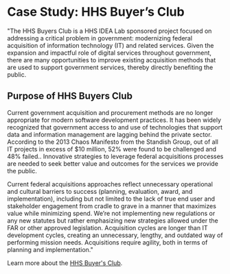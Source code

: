 # Case Study: HHS Buyer’s Club

"The HHS Buyers Club is a HHS IDEA Lab sponsored project focused on addressing a critical problem in government: modernizing federal acquisition of information technology (IT) and related services. Given the expansion and impactful role of digital services throughout government, there are many opportunities to improve existing acquisition methods that are used to support government services, thereby directly benefiting the public.

## Purpose of HHS Buyers Club

Current government acquisition and procurement methods are no longer appropriate for modern software development practices. It has been widely recognized that government access to and use of technologies that support data and information management are lagging behind the private sector. According to the 2013 Chaos Manifesto from the Standish Group, out of all IT projects in excess of $10 million,  52% were found to be challenged and  48% failed.. Innovative strategies to leverage federal acquisitions processes are needed to seek better value and outcomes for the services we provide the public.

Current federal acquisitions approaches reflect unnecessary operational and cultural barriers to success (planning, evaluation, award, and implementation), including but not limited to the lack of true end user and stakeholder engagement from cradle to grave in a manner that maximizes value while minimizing spend. We’re not implementing new regulations or any new statutes but rather emphasizing new strategies allowed under the FAR or other approved legislation. Acquisition cycles are longer than IT development cycles, creating an unnecessary, lengthy, and outdated way of performing mission needs. Acquisitions require agility, both in terms of planning and implementation."

Learn more about the [HHS Buyer's Club](http://www.hhs.gov/idealab/what-we-do/hhs-buyers-club/).
